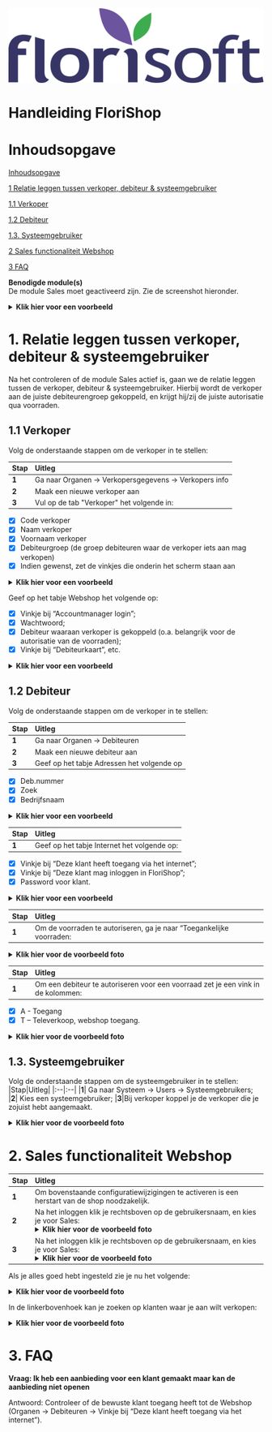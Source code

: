 <img src="../../fslogo.png"/>

# Handleiding FloriShop

# Inhoudsopgave 

[Inhoudsopgave](#inhoudsopgave)


[1 Relatie leggen tussen verkoper, debiteur & systeemgebruiker](#1-relatie-leggen-tussen-verkoper-debiteur--systeemgebruiker)

[1.1 Verkoper](#11-verkoper)

[1.2 Debiteur](#12-debiteur)

[1.3. Systeemgebruiker](#13-systeemgebruiker)

[2 Sales functionaliteit Webshop](#2-sales-functionaliteit-webshop)

[3 FAQ](#3-faq)


**Benodigde module(s)**    
De module Sales moet geactiveerd zijn. Zie de
screenshot hieronder.
<details><summary><b>Klik hier voor een voorbeeld</b></summary><img src="https://github.com/user-attachments/assets/f6b1fc23-0f54-4e73-af63-e7659bd12119"/></details>

# 1. Relatie leggen tussen verkoper, debiteur & systeemgebruiker

Na het controleren of de module Sales actief is, gaan we de relatie
leggen tussen de verkoper, debiteur & systeemgebruiker. Hierbij wordt de
verkoper aan de juiste debiteurengroep gekoppeld, en krijgt hij/zij de
juiste autorisatie qua voorraden.

## 1.1 Verkoper

Volg de onderstaande stappen om de verkoper in te stellen:


|Stap|Uitleg|
|:--|:--|
|**1**| Ga naar Organen -> Verkopersgegevens -> Verkopers info
|**2**| Maak een nieuwe verkoper aan
|**3**| Vul op de tab "Verkoper" het volgende in:
- [x] Code verkoper
- [x] Naam verkoper
- [x] Voornaam verkoper
- [x] Debiteurgroep (de groep debiteuren waar de verkoper iets aan mag verkopen)
- [x] Indien gewenst, zet de vinkjes die onderin het scherm staan aan
<details><summary><b>Klik hier voor een voorbeeld</b></summary><img src=".Handleiding inrichten Sales\media\image3.png"/></details>



Geef op het tabje Webshop het volgende op:


- [X] Vinkje bij “Accountmanager login”;
- [x] Wachtwoord;
- [x] Debiteur waaraan verkoper is gekoppeld (o.a. belangrijk voor de autorisatie van de voorraden);
- [x] Vinkje bij “Debiteurkaart”, etc.
<details><summary><b>Klik hier voor een voorbeeld</b></summary><img src=".Handleiding inrichten Sales\media\image4.png"/></details>

## 1.2 Debiteur

Volg de onderstaande stappen om de verkoper in te stellen:

|Stap|Uitleg|
|:--|:--|
|**1**| Ga naar Organen -> Debiteuren
|**2**| Maak een nieuwe debiteur aan
|**3**| Geef op het tabje Adressen het volgende op

- [x] Deb.nummer
- [x] Zoek
- [x] Bedrijfsnaam
<details><summary><b>Klik hier voor een voorbeeld</b></summary><img src=".Handleiding inrichten Sales\media\image5.png"/></details>

|Stap|Uitleg|
|:--|:--|
|**1**|Geef op het tabje Internet het volgende op:
- [x]  Vinkje bij “Deze klant heeft toegang via het internet”;
- [x] Vinkje bij “Deze klant mag inloggen in FloriShop”;
- [x] Password voor klant.
<details><summary><b>Klik hier voor een voorbeeld</b></summary><img src=".Handleiding inrichten Sales\media\image6.png"/></details>


|Stap|Uitleg|
|:--|:--|
|**1**| Om de voorraden te autoriseren, ga je naar “Toegankelijke voorraden:
<details><summary><b>Klik hier voor de voorbeeld foto</b></summary><img src=".Handleiding inrichten Sales\media\image7.png"/></details>

|Stap|Uitleg|
|:--|:--|
|**1**| Om een debiteur te autoriseren voor een voorraad zet je een vink in de kolommen:
- [X] A - Toegang
- [X] T – Televerkoop, webshop toegang.

<details><summary><b>Klik hier voor de voorbeeld foto</b></summary><img src=".Handleiding inrichten Sales\media\image8.png"/></details>


## 1.3. Systeemgebruiker

Volg de onderstaande stappen om de systeemgebruiker in te stellen:
|Stap|Uitleg|
|:--|:--|
|**1**| Ga naar Systeem -&gt; Users -&gt; Systeemgebruikers;
|**2**| Kies een systeemgebruiker;
|**3**|Bij verkoper koppel je de verkoper die je zojuist hebt aangemaakt.<details><summary><b>Klik hier voor de voorbeeld foto</b></summary><img src=".Handleiding inrichten Sales\media\image9.png"/></details>

# 2. Sales functionaliteit Webshop

|Stap|Uitleg|
|:--|:--|
|**1**| Om bovenstaande configuratiewijzigingen te activeren is een herstart van de shop noodzakelijk. 
|**2**| Na het inloggen klik je rechtsboven op de gebruikersnaam, en kies je voor Sales: <details><summary><b>Klik hier voor de voorbeeld foto</b></summary><img src=".Handleiding inrichten Sales\media\image10.png"/></details>
|**3**| Na het inloggen klik je rechtsboven op de gebruikersnaam, en kies je voor Sales: <details><summary><b>Klik hier voor de voorbeeld foto</b></summary><img src=".Handleiding inrichten Sales\media\image10.png"/></details>

Als je alles goed hebt ingesteld zie je nu het volgende:
<details><summary><b>Klik hier voor de voorbeeld foto</b></summary><img src=".Handleiding inrichten Sales\media\image11.png"/></details>

In de linkerbovenhoek kan je zoeken op klanten waar je aan wilt verkopen:
<details><summary><b>Klik hier voor de voorbeeld foto</b></summary><img src=".Handleiding inrichten Sales\media\picture12.png"/></details>

# 3. FAQ

**Vraag: Ik heb een aanbieding voor een klant gemaakt maar kan de
aanbieding niet openen**

Antwoord: Controleer of de bewuste klant toegang heeft tot de Webshop
(Organen -&gt; Debiteuren -&gt; Vinkje bij “Deze klant heeft toegang via
het internet”).
